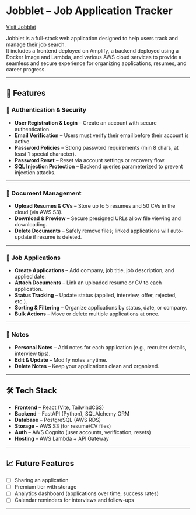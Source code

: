 # Jobblet – Job Application Tracker

[Visit Jobblet](https://jobblet-us.com)

Jobblet is a full-stack web application designed to help users track and manage their job search.  
It includes a frontend deployed on Amplify, a backend deployed using a Docker Image and Lambda, and various AWS cloud services to provide a seamless and secure 
experience for organizing applications, resumes, and career progress.

---

## 🚀 Features

### 🔐 Authentication & Security
- **User Registration & Login** – Create an account with secure authentication.
- **Email Verification** – Users must verify their email before their account is active.
- **Password Policies** – Strong password requirements (min 8 chars, at least 1 special character).
- **Password Reset** – Reset via account settings or recovery flow.
- **SQL Injection Protection** – Backend queries parameterized to prevent injection attacks.

---

### 📄 Document Management
- **Upload Resumes & CVs** – Store up to 5 resumes and 50 CVs in the cloud (via AWS S3).
- **Download & Preview** – Secure presigned URLs allow file viewing and downloading.
- **Delete Documents** – Safely remove files; linked applications will auto-update if resume is deleted.

---

### 📌 Job Applications
- **Create Applications** – Add company, job title, job description, and applied date.
- **Attach Documents** – Link an uploaded resume or CV to each application.
- **Status Tracking** – Update status (applied, interview, offer, rejected, etc.).
- **Sorting & Filtering** – Organize applications by status, date, or company.
- **Bulk Actions** – Move or delete multiple applications at once.

---

### 📝 Notes
- **Personal Notes** – Add notes for each application (e.g., recruiter details, interview tips).
- **Edit & Update** – Modify notes anytime.
- **Delete Notes** – Keep your applications clean and organized.

---

## 🛠️ Tech Stack

- **Frontend** – React (Vite, TailwindCSS)
- **Backend** – FastAPI (Python), SQLAlchemy ORM
- **Database** – PostgreSQL (AWS RDS)
- **Storage** – AWS S3 (for resume/CV files)
- **Auth** – AWS Cognito (user accounts, verification, resets)
- **Hosting** – AWS Lambda + API Gateway

---

## 📈 Future Features

- [ ] Sharing an application
- [ ] Premium tier with storage
- [ ] Analytics dashboard (applications over time, success rates)
- [ ] Calendar reminders for interviews and follow-ups

---
